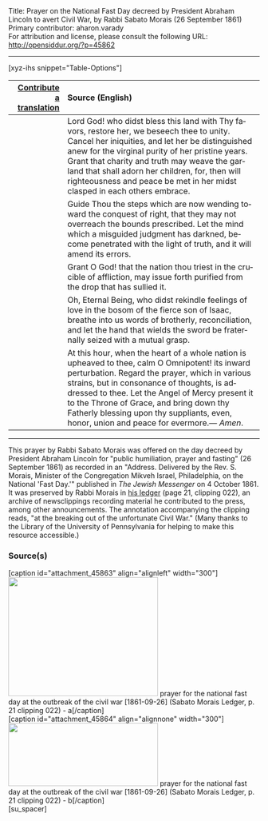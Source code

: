 <html>
<head></head>
<body>
Title: Prayer on the National Fast Day decreed by President Abraham Lincoln to avert Civil War, by Rabbi Sabato Morais (26 September 1861)<br />
Primary contributor: aharon.varady<br />
For attribution and license, please consult the following URL: <a href="http://opensiddur.org/?p=45862">http://opensiddur.org/?p=45862</a>
<p />
<hr />

[xyz-ihs snippet="Table-Options"]<table style="margin-left: auto; margin-right: auto;" class="draggable">
<thead><tr><th id="x" style="text-align: right;"><a href="/translate/" target="_blank" rel="noopener">Contribute a translation</a></th><th style="text-align: left;">Source (English)</th></tr></thead>
<tbody>
<tr><td style="vertical-align:top;">
<div class="liturgy" lang="he" style="text-align: right;">

</div></td>

<td style="vertical-align:top;">
<div class="english" lang="en" style="text-align: left;">
Lord God! 
who didst bless this land with Thy favors, 
restore her, we beseech thee to unity. 
Cancel her iniquities, 
and let her be distinguished anew 
for the virginal purity of her pristine years. 
Grant that charity and truth 
may weave the garland 
that shall adorn her children, 
for, then will righteousness and peace 
be met in her midst 
clasped in each others embrace. 
</div></td></tr>


<tr><td style="vertical-align:top;">
<div class="liturgy" lang="he" style="text-align: right;">

</div></td>

<td style="vertical-align:top;">
<div class="english" lang="en" style="text-align: left;">
Guide Thou 
the steps which are now wending 
toward the conquest of right, 
that they may not overreach the bounds prescribed. 
Let the mind which a misguided judgment has darkned, 
become penetrated with the light of truth, 
and it will amend its errors. 
</div></td></tr>


<tr><td style="vertical-align:top;">
<div class="liturgy" lang="he" style="text-align: right;">

</div></td>

<td style="vertical-align:top;">
<div class="english" lang="en" style="text-align: left;">
Grant O God! 
that the nation thou triest in the crucible of affliction, 
may issue forth purified from the drop that has sullied it.
</div></td></tr>


<tr><td style="vertical-align:top;">
<div class="liturgy" lang="he" style="text-align: right;">

</div></td>

<td style="vertical-align:top;">
<div class="english" lang="en" style="text-align: left;">
Oh, Eternal Being, 
who didst rekindle feelings of love 
in the bosom of the fierce son of Isaac, 
breathe into us words of brotherly, reconciliation, 
and let the hand that wields the sword 
be fraternally seized with a mutual grasp.
</div></td></tr>


<tr><td style="vertical-align:top;">
<div class="liturgy" lang="he" style="text-align: right;">

</div></td>

<td style="vertical-align:top;">
<div class="english" lang="en" style="text-align: left;">
At this hour, 
when the heart of a whole nation is upheaved to thee, 
calm O Omnipotent! its inward perturbation. 
Regard the prayer, 
which in various strains, 
but in consonance of thoughts, 
is addressed to thee. 
Let the Angel of Mercy present it 
to the Throne of Grace, 
and bring down thy Fatherly blessing 
upon thy suppliants, 
even, honor, union and peace 
for evermore.—
<em>Amen</em>.
</div></td></tr>
</tbody></table>

<hr />


This prayer by Rabbi Sabato Morais was offered on the day decreed by President Abraham Lincoln for "public humiliation, prayer and fasting" (26 September 1861) as recorded in an "Address. Delivered by the Rev. S. Morais, Minister of the Congregation Mikveh Israel, Philadelphia, on the National 'Fast Day.'" published in <em>The Jewish Messenger</em> on 4 October 1861. It was preserved by Rabbi Morais in <a href="http://sceti.library.upenn.edu/pages/index.cfm?so_id=1661&pageposition=39&level=1">his ledger</a> (page 21, clipping 022), an archive of newsclippings recording material he contributed to the press, among other announcements. The annotation accompanying the clipping reads, "at the breaking out of the unfortunate Civil War." (Many thanks to the Library of the University of Pennsylvania for helping to make this resource accessible.)


<h3>Source(s)</h3>

<span style="float: right;">[caption id="attachment_45863" align="alignleft" width="300"]<a href="https://opensiddur.org/wp-content/uploads/2022/07/prayer-for-the-national-fast-day-at-the-outbreak-of-the-civil-war-1861-09-26-Sabato-Morais-Ledger-p.-21-clipping-022-a.jpg"><img src="https://opensiddur.org/wp-content/uploads/2022/07/prayer-for-the-national-fast-day-at-the-outbreak-of-the-civil-war-1861-09-26-Sabato-Morais-Ledger-p.-21-clipping-022-a-300x238.jpg" alt="" width="300" height="238" class="size-medium wp-image-45863" /></a> prayer for the national fast day at the outbreak of the civil war [1861-09-26] (Sabato Morais Ledger, p. 21 clipping 022) - a[/caption]</span> <span style="float: left;">[caption id="attachment_45864" align="alignnone" width="300"]<a href="https://opensiddur.org/wp-content/uploads/2022/07/prayer-for-the-national-fast-day-at-the-outbreak-of-the-civil-war-1861-09-26-Sabato-Morais-Ledger-p.-21-clipping-022-b.jpg"><img src="https://opensiddur.org/wp-content/uploads/2022/07/prayer-for-the-national-fast-day-at-the-outbreak-of-the-civil-war-1861-09-26-Sabato-Morais-Ledger-p.-21-clipping-022-b-300x126.jpg" alt="" width="300" height="126" class="size-medium wp-image-45864" /></a> prayer for the national fast day at the outbreak of the civil war [1861-09-26] (Sabato Morais Ledger, p. 21 clipping 022) - b[/caption]</span>[su_spacer]

&nbsp;



</body>
</html>